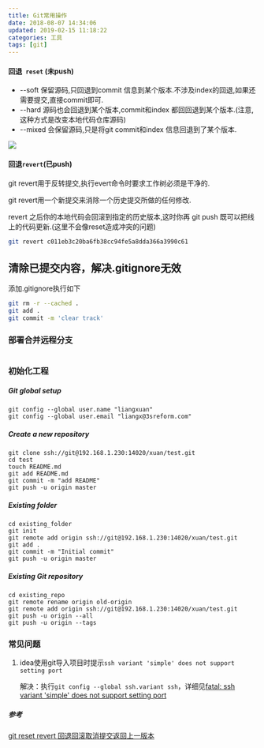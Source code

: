 ```yaml
---
title: Git常用操作
date: 2018-08-07 14:34:06
updated: 2019-02-15 11:18:22
categories: 工具
tags: [git]
---
```


#### 回退` reset` (未push)

* --soft  保留源码,只回退到commit 信息到某个版本.不涉及index的回退,如果还需要提交,直接commit即可.
* --hard 源码也会回退到某个版本,commit和index 都回回退到某个版本.(注意,这种方式是改变本地代码仓库源码) 
* --mixed 会保留源码,只是将git commit和index 信息回退到了某个版本.

![](https://raw.githubusercontent.com/xuanfong1/xuanfong1.github.io/master/image/src_dir/1533623741056.png)

#### 回退`revert`(已push)

git revert用于反转提交,执行evert命令时要求工作树必须是干净的. 

git revert用一个新提交来消除一个历史提交所做的任何修改.

revert 之后你的本地代码会回滚到指定的历史版本,这时你再 git push 既可以把线上的代码更新.(这里不会像reset造成冲突的问题)

```sh
git revert c011eb3c20ba6fb38cc94fe5a8dda366a3990c61
```



## 清除已提交内容，解决.gitignore无效

添加.gitignore执行如下

```bash
git rm -r --cached .
git add .
git commit -m 'clear track'
```



### 部署合并远程分支

```bash

```



### 初始化工程

##### Git global setup

```
git config --global user.name "liangxuan"
git config --global user.email "liangx@3sreform.com"
```

##### Create a new repository

```
git clone ssh://git@192.168.1.230:14020/xuan/test.git
cd test
touch README.md
git add README.md
git commit -m "add README"
git push -u origin master
```

##### Existing folder

```
cd existing_folder
git init
git remote add origin ssh://git@192.168.1.230:14020/xuan/test.git
git add .
git commit -m "Initial commit"
git push -u origin master
```

##### Existing Git repository

```
cd existing_repo
git remote rename origin old-origin
git remote add origin ssh://git@192.168.1.230:14020/xuan/test.git
git push -u origin --all
git push -u origin --tags
```



### 常见问题

1. idea使用git导入项目时提示`ssh variant 'simple' does not support setting port`

   解决：执行`git config --global ssh.variant ssh`，详细见[fatal: ssh variant 'simple' does not support setting port](https://stackoverflow.com/questions/48417505/fatal-ssh-variant-simple-does-not-support-setting-port)



##### 参考

[git reset revert 回退回滚取消提交返回上一版本](http://yijiebuyi.com/blog/8f985d539566d0bf3b804df6be4e0c90.html)